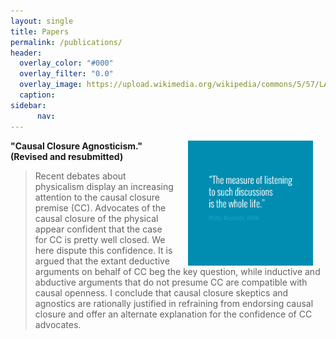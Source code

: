 ```yaml
---
layout: single
title: Papers
permalink: /publications/
header:
  overlay_color: "#000"
  overlay_filter: "0.0"
  overlay_image: https://upload.wikimedia.org/wikipedia/commons/5/57/LA_Skyline_Mountains2.jpg
  caption: 
sidebar: 
      nav: 
--- 
```



<img src="/images/measurelearning.png" alt="propermeasure" align="right" hspace="20" height="200" width="200">

**"Causal Closure Agnosticism." (Revised and resubmitted)**

> Recent debates about physicalism display an increasing attention to the causal closure premise (CC).  Advocates of the causal closure of the physical appear confident that the case for CC is pretty well closed. We here dispute this confidence. It is argued that the extant deductive arguments on behalf of CC beg the key question, while inductive and abductive arguments that do not presume CC are compatible with causal openness. I conclude that causal closure skeptics and agnostics are rationally justified in refraining from endorsing causal closure and offer an alternate explanation for the confidence of CC advocates.
